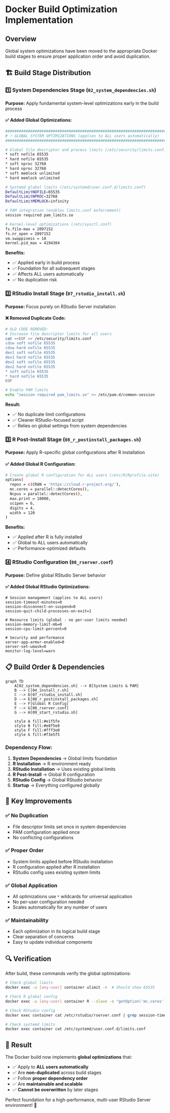 # Docker Build Optimization Implementation

## Overview
Global system optimizations have been moved to the appropriate Docker build stages to ensure proper application order and avoid duplication.

## 🏗️ Build Stage Distribution

### 1️⃣ **System Dependencies Stage** (`02_system_dependencies.sh`)
**Purpose:** Apply fundamental system-level optimizations early in the build process

#### ✅ **Added Global Optimizations:**

```bash
###############################################################################
# ⚡ GLOBAL SYSTEM OPTIMIZATIONS (applies to ALL users automatically)
###############################################################################

# Global file descriptor and process limits (/etc/security/limits.conf)
* soft nofile 65535
* hard nofile 65535
* soft nproc 32768
* hard nproc 32768
* soft memlock unlimited
* hard memlock unlimited

# Systemd global limits (/etc/systemd/user.conf.d/limits.conf)
DefaultLimitNOFILE=65535
DefaultLimitNPROC=32768
DefaultLimitMEMLOCK=infinity

# PAM integration (enables limits.conf enforcement)
session required pam_limits.so

# Kernel-level optimizations (/etc/sysctl.conf)
fs.file-max = 2097152
fs.nr_open = 2097152
vm.swappiness = 10
kernel.pid_max = 4194304
```

**Benefits:**
- ✅ Applied early in build process
- ✅ Foundation for all subsequent stages
- ✅ Affects ALL users automatically
- ✅ No duplication risk

### 2️⃣ **RStudio Install Stage** (`07_rstudio_install.sh`)
**Purpose:** Focus purely on RStudio Server installation

#### ❌ **Removed Duplicate Code:**
```bash
# OLD CODE REMOVED:
# Increase file descriptor limits for all users
cat <<EOF >> /etc/security/limits.conf
cdsw soft nofile 65535
cdsw hard nofile 65535
dev1 soft nofile 65535
dev1 hard nofile 65535
dev2 soft nofile 65535
dev2 hard nofile 65535
* soft nofile 65535
* hard nofile 65535
EOF

# Enable PAM limits
echo "session required pam_limits.so" >> /etc/pam.d/common-session
```

**Result:**
- ✅ No duplicate limit configurations
- ✅ Cleaner RStudio-focused script
- ✅ Relies on global settings from system dependencies

### 3️⃣ **R Post-Install Stage** (`08_r_postinstall_packages.sh`)
**Purpose:** Apply R-specific global configurations after R installation

#### ✅ **Added Global R Configuration:**

```bash
# Create global R configuration for ALL users (/etc/R/Rprofile.site)
options(
  repos = c(CRAN = 'https://cloud.r-project.org/'),
  mc.cores = parallel::detectCores(),
  Ncpus = parallel::detectCores(),
  max.print = 10000,
  scipen = 6,
  digits = 4,
  width = 120
)
```

**Benefits:**
- ✅ Applied after R is fully installed
- ✅ Global to ALL users automatically
- ✅ Performance-optimized defaults

### 4️⃣ **RStudio Configuration** (`08_rserver.conf`)
**Purpose:** Define global RStudio Server behavior

#### ✅ **Added Global RStudio Optimizations:**

```properties
# Session management (applies to ALL users)
session-timeout-minutes=0
session-disconnect-on-suspend=0
session-quit-child-processes-on-exit=1

# Resource limits (global - no per-user limits needed)
session-memory-limit-mb=0
session-cpu-limit-percent=0

# Security and performance
server-app-armor-enabled=0
server-set-umask=0
monitor-log-level=warn
```

## 📋 **Build Order & Dependencies**

```mermaid
graph TD
    A[02_system_dependencies.sh] --> B[System Limits & PAM]
    B --> C[04_install_r.sh]
    C --> D[07_rstudio_install.sh]
    D --> E[08_r_postinstall_packages.sh]
    E --> F[Global R Config]
    F --> G[08_rserver.conf]
    G --> H[09_start_rstudio.sh]
    
    style A fill:#e1f5fe
    style B fill:#e8f5e8
    style F fill:#fff3e0
    style G fill:#f3e5f5
```

### **Dependency Flow:**
1. **System Dependencies** → Global limits foundation
2. **R Installation** → R environment ready
3. **RStudio Installation** → Uses existing global limits
4. **R Post-Install** → Global R configuration
5. **RStudio Config** → Global RStudio behavior
6. **Startup** → Everything configured globally

## 🎯 **Key Improvements**

### ✅ **No Duplication**
- File descriptor limits set once in system dependencies
- PAM configuration applied once
- No conflicting configurations

### ✅ **Proper Order**
- System limits applied before RStudio installation
- R configuration applied after R installation
- RStudio config uses existing system limits

### ✅ **Global Application**
- All optimizations use `*` wildcards for universal application
- No per-user configuration needed
- Scales automatically for any number of users

### ✅ **Maintainability**
- Each optimization in its logical build stage
- Clear separation of concerns
- Easy to update individual components

## 🔍 **Verification**

After build, these commands verify the global optimizations:

```bash
# Check global limits
docker exec -u [any-user] container ulimit -n  # Should show 65535

# Check R global config
docker exec -u [any-user] container R --slave -e "getOption('mc.cores')"

# Check RStudio config
docker exec container cat /etc/rstudio/rserver.conf | grep session-timeout

# Check systemd limits
docker exec container cat /etc/systemd/user.conf.d/limits.conf
```

## 🎉 **Result**

The Docker build now implements **global optimizations** that:
- ✅ Apply to **ALL users automatically**
- ✅ Are **non-duplicated** across build stages
- ✅ Follow **proper dependency order**
- ✅ Are **maintainable and scalable**
- ✅ **Cannot be overwritten** by later stages

Perfect foundation for a high-performance, multi-user RStudio Server environment! 🚀
